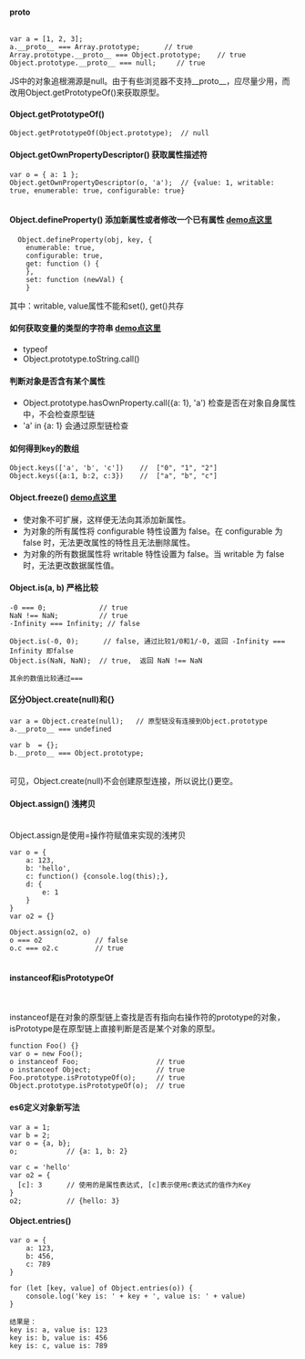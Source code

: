 #### __proto__

```

var a = [1, 2, 3];
a.__proto__ === Array.prototype;      // true
Array.prototype.__proto__ === Object.prototype;    // true
Object.prototype.__proto__ === null;     // true

```
JS中的对象追根溯源是null。由于有些浏览器不支持__proto__，应尽量少用，而改用Object.getPrototypeOf()来获取原型。

#### Object.getPrototypeOf()   

```
Object.getPrototypeOf(Object.prototype);  // null

```

#### Object.getOwnPropertyDescriptor() 获取属性描述符

```
var o = { a: 1 };
Object.getOwnPropertyDescriptor(o, 'a');  // {value: 1, writable: true, enumerable: true, configurable: true}


```

#### Object.defineProperty() 添加新属性或者修改一个已有属性 [demo点这里](https://github.com/baoendemao/javascript-summary/tree/master/demos/demo-object/object-1.js)
```
  Object.defineProperty(obj, key, {
    enumerable: true,
    configurable: true,
    get: function () {
    },
    set: function (newVal) {
    }
```

其中：writable, value属性不能和set(), get()共存
<br/>

#### 如何获取变量的类型的字符串  [demo点这里](https://github.com/baoendemao/javascript-summary/tree/master/demos/demo-object/object-2.js)
* typeof 
* Object.prototype.toString.call()
#### 判断对象是否含有某个属性
* Object.prototype.hasOwnProperty.call({a: 1}, 'a') 检查是否在对象自身属性中，不会检查原型链
* 'a' in {a: 1} 会通过原型链检查
#### 如何得到key的数组
```
Object.keys(['a', 'b', 'c'])    //  ["0", "1", "2"]
Object.keys({a:1, b:2, c:3})    //  ["a", "b", "c"] 
```
#### Object.freeze()  [demo点这里](https://github.com/baoendemao/javascript-summary/tree/master/demos/demo-object/object-3.js)
* 使对象不可扩展，这样便无法向其添加新属性。
* 为对象的所有属性将 configurable 特性设置为 false。在 configurable 为 false 时，无法更改属性的特性且无法删除属性。
* 为对象的所有数据属性将 writable 特性设置为 false。当 writable 为 false 时，无法更改数据属性值。
#### Object.is(a, b)  严格比较

```
-0 === 0;             // true
NaN !== NaN;          // true
-Infinity === Infinity; // false

Object.is(-0, 0);      // false, 通过比较1/0和1/-0, 返回 -Infinity === Infinity 即false
Object.is(NaN, NaN);  // true,  返回 NaN !== NaN

其余的数值比较通过===

```
#### 区分Object.create(null)和{}

```
var a = Object.create(null);   // 原型链没有连接到Object.prototype
a.__proto__ === undefined

var b  = {};
b.__proto__ === Object.prototype;

```
<br/>
可见，Object.create(null)不会创建原型连接，所以说比{}更空。

#### Object.assign() 浅拷贝

<br/>
Object.assign是使用=操作符赋值来实现的浅拷贝

```
var o = {
	a: 123,
	b: 'hello',
	c: function() {console.log(this);},
	d: {
		e: 1
	}
}
var o2 = {}

Object.assign(o2, o)
o === o2             // false
o.c === o2.c         // true 


```

#### instanceof和isPrototypeOf

<br/>

instanceof是在对象的原型链上查找是否有指向右操作符的prototype的对象，isPrototype是在原型链上直接判断是否是某个对象的原型。

```
function Foo() {}
var o = new Foo();
o instanceof Foo;                   // true
o instanceof Object;                // true
Foo.prototype.isPrototypeOf(o);     // true
Object.prototype.isPrototypeOf(o);  // true

```

#### es6定义对象新写法
```
var a = 1;
var b = 2;
var o = {a, b};
o;            // {a: 1, b: 2}

var c = 'hello'
var o2 = {
  [c]: 3      // 使用的是属性表达式, [c]表示使用c表达式的值作为Key 
}
o2;           // {hello: 3}

```
#### Object.entries()
```
var o = {
	a: 123,
	b: 456,
	c: 789
}

for (let [key, value] of Object.entries(o)) {
	console.log('key is: ' + key + ', value is: ' + value)
}

结果是： 
key is: a, value is: 123
key is: b, value is: 456
key is: c, value is: 789

```